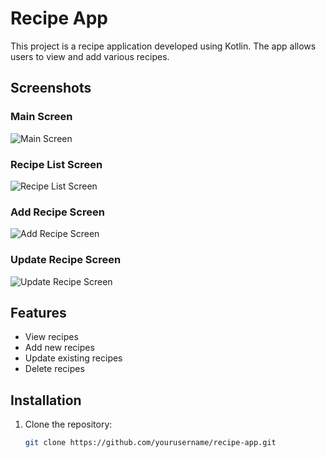# Recipe App

This project is a recipe application developed using Kotlin. The app allows users to view and add various recipes.

## Screenshots

### Main Screen
![Main Screen](screenshots/screen_intro.png)

### Recipe List Screen
![Recipe List Screen](screenshots/recipe_list_screen.png)

### Add Recipe Screen
![Add Recipe Screen](screenshots/add_recipe_screen.png)

### Update Recipe Screen
![Update Recipe Screen](screenshots/update_recipe_screen.png)

## Features

- View recipes
- Add new recipes
- Update existing recipes
- Delete recipes

## Installation

1. Clone the repository:
   ```sh
   git clone https://github.com/yourusername/recipe-app.git
